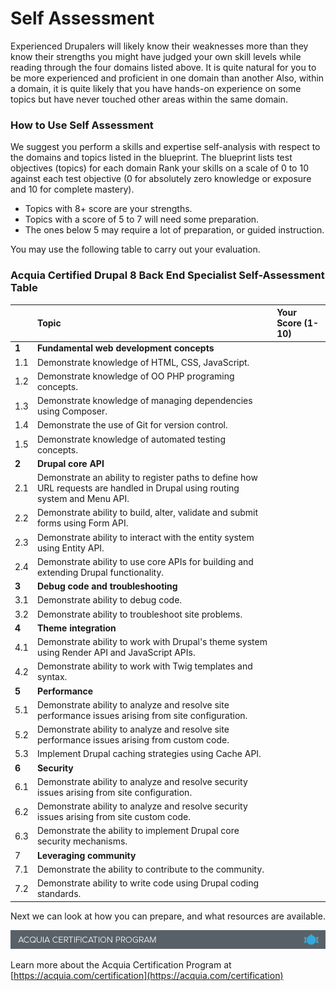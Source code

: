 # Self Assessment

Experienced Drupalers will likely know their weaknesses more than they know their strengths you might have judged your own skill levels while reading through the four domains listed above. It is quite natural for you to be more experienced and proficient in one domain than another Also, within a domain, it is quite likely that you have hands-on experience on some topics but have never touched other areas within the same domain.

### How to Use Self Assessment

We suggest you perform a skills and expertise self-analysis with respect to the domains and topics listed in the blueprint. The blueprint lists test objectives \(topics\) for each domain Rank your skills on a scale of 0 to 10 against each test objective \(0 for absolutely zero knowledge or exposure and 10 for complete mastery\).

* Topics with 8+ score are your strengths.
* Topics with a score of 5 to 7 will need some preparation.
* The ones below 5 may require a lot of preparation, or guided instruction.

You may use the following table to carry out your evaluation.

### Acquia Certified Drupal 8 Back End Specialist Self-Assessment Table

|  | Topic | Your Score \(1-10\) |
| :--- | :--- | :--- |
|  **1** | **Fundamental web development concepts** |  |
| 1.1 | Demonstrate knowledge of HTML, CSS, JavaScript. |  |
| 1.2 | Demonstrate knowledge of OO PHP programing concepts. |  |
| 1.3 | Demonstrate knowledge of managing dependencies using Composer. |  |
| 1.4 | Demonstrate the use of Git for version control. |  |
| 1.5 | Demonstrate knowledge of automated testing concepts. |  |
| **2** | **Drupal core API** |  |
| 2.1 | Demonstrate an ability to register paths to define how URL requests are handled in Drupal using routing system and Menu API. |  |
| 2.2 | Demonstrate ability to build, alter, validate and submit forms using Form API. |  |
| 2.3 | Demonstrate ability to interact with the entity system using Entity API. |  |
| 2.4 | Demonstrate ability to use core APIs for building and extending Drupal functionality. |  |
| **3** | **Debug code and troubleshooting** |  |
| 3.1 | Demonstrate ability to debug code. |  |
| 3.2 | Demonstrate ability to troubleshoot site problems. |  |
| **4** | **Theme integration** |  |
| 4.1 | Demonstrate ability to work with Drupal's theme system using Render API and JavaScript APIs. |  |
| 4.2 | Demonstrate ability to work with Twig templates and syntax. |  |
| **5** | **Performance** |  |
| 5.1 | Demonstrate ability to analyze and resolve site performance issues arising from site configuration. |  |
| 5.2 | Demonstrate ability to analyze and resolve site performance issues arising from custom code. |  |
| 5.3 | Implement Drupal caching strategies using Cache API. |  |
| **6** | **Security** |  |
| 6.1 | Demonstrate ability to analyze and resolve security issues arising from site configuration. |  |
| 6.2 | Demonstrate ability to analyze and resolve security issues arising from site custom code. |  |
| 6.3 | Demonstrate the ability to implement Drupal core security mechanisms. |  |
| 7 | **Leveraging community** |  |
| 7.1 | Demonstrate the ability to contribute to the community. |  |
| 7.2 | Demonstrate ability to write code using Drupal coding standards. |  |

Next we can look at how you can prepare, and what resources are available.

![](.gitbook/assets/inner-page-footer.png)

Learn more about the Acquia Certification Program at [https://acquia.com/certification](https://acquia.com/certification)

